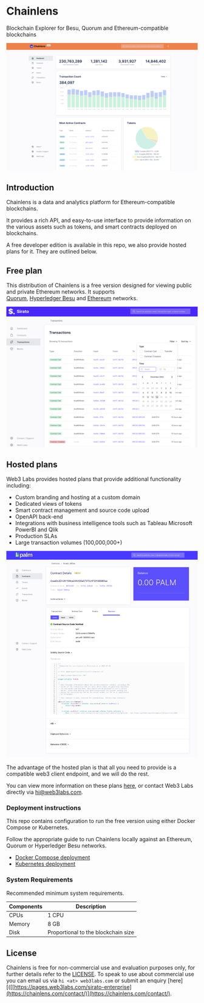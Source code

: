 # Chainlens

Blockchain Explorer for Besu, Quorum and Ethereum-compatible blockchains

![Chainlens Dashboard](./_images/chainlens-dashboard.png "Chainlens dashboard")

## Introduction

Chainlens is a data and analytics platform for Ethereum-compatible blockchains.

It provides a rich API, and easy-to-use interface to provide information on the various assets such as tokens, and smart contracts deployed on blockchains.

A free developer edition is available in this repo, we also provide hosted plans for it. They are outlined below.

## Free plan

This distribution of Chainlens is a free version designed for viewing public and private Ethereum networks. It supports  
[Quorum](https://github.com/ConsenSys/quorum), [Hyperledger Besu](https://besu.hyperledger.org/en/stable/) and [Ethereum](https://github.com/ethereum/go-ethereum) networks.

![Chainlens Free Screenshot](./_images/chainlens-free.png "Chainlens free")

## Hosted plans

Web3 Labs provides hosted plans that provide additional functionality including:

- Custom branding and hosting at a custom domain
- Dedicated views of tokens
- Smart contract management and source code upload
- OpenAPI back-end
- Integrations with business intelligence tools such as Tableau Microsoft PowerBI and Qlik
- Production SLAs
- Large transaction volumes (100,000,000+)

![Chainlens Hosted Screenshot](./_images/chainlens-hosted.png "Chainlens customer instance Palm with verified source code")

The advantage of the hosted plan is that all you need to provide is a compatible web3 client endpoint, and we will do the rest.

You can view more information on these plans [here](https://chainlens.com), or contact Web3 Labs directly via [hi@web3labs.com](mailto:hi@web3labs.com?subject=Chainlens%20hosted%20plans).

### Deployment instructions

This repo contains configuration to run the free version using either Docker Compose or Kubernetes.

Follow the appropriate guide to run Chainlens locally against an Ethereum, Quorum or Hyperledger Besu networks.

- [Docker Compose deployment](docker-compose/README.md)
- [Kubernetes deployment](k8s/README.md)

### System Requirements

Recommended minimum system requirements.

| Components | Description |
|-----------|-------------|
|  CPUs        | 1 CPU |
|  Memory      | 8 GB |
|  Disk        | Proportional to the blockchain size |

## License

Chainlens is free for non-commercial use and evaluation purposes only, for further details refer to the [LICENSE](LICENSE). To speak to use about commercial use you can email us via `hi <at> web3labs.com` or submit an enquiry [here][([[https://pages.web3labs.com/sirato-enterprise](https://chainlens.com/contact/)](https://chainlens.com/contact/).

